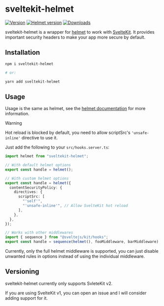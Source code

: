 # sveltekit-helmet

[![Version](https://img.shields.io/npm/v/sveltekit-helmet.svg)](https://www.npmjs.com/package/sveltekit-helmet)
[![Helmet version](https://img.shields.io/badge/Helmet%20version-latest-g.svg)](https://github.com/helmetjs/helmet)
[![Downloads](https://img.shields.io/npm/dm/sveltekit-helmet.svg)](https://www.npmjs.com/package/sveltekit-helmet)

sveltekit-helmet is a wrapper for [helmet](https://github.com/helmetjs/helmet)
to work with [SvelteKit](https://github.com/sveltejs/kit). It provides important
security headers to make your app more secure by default.

## Installation

```sh
npm i sveltekit-helmet

# or:

yarn add sveltekit-helmet
```

## Usage

Usage is the same as helmet, see the
[helmet documentation](https://helmetjs.github.io) for more information.

> [!WARNING]  
> Hot reload is blocked by default, you need to allow scriptSrc's
> `'unsafe-inline'` directive to use it.

Just add the following to your `src/hooks.server.ts`:

```ts
import helmet from "sveltekit-helmet";

// With default helmet options
export const handle = helmet();

// With custom helmet options
export const handle = helmet({
  contentSecurityPolicy: {
    directives: {
      scriptSrc: [
        "'self'",
        "'unsafe-inline'", // Allow SvelteKit hot reload
      ],
    },
  },
});

// Works with other middlewares
import { sequence } from "@sveltejs/kit/hooks";
export const handle = sequence(helmet(), fooMiddleware, barMiddleware);
```

Currently, only the full helmet middleware is supported, you can just disable
unwanted rules in options instead of using the individual middleware.

## Versioning

sveltekit-helmet currently only supports SvleteKit v2.

If you are using SvelteKit v1, you can open an issue and I will consider adding
support for it.
